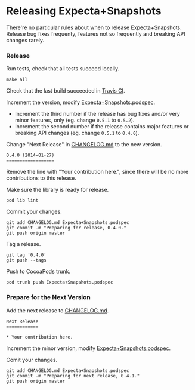 Releasing Expecta+Snapshots
===========================

There're no particular rules about when to release Expecta+Snapshots. Release bug fixes frequenty, features not so frequently and breaking API changes rarely.

### Release

Run tests, check that all tests succeed locally.

```
make all
```

Check that the last build succeeded in [Travis CI](https://travis-ci.org/dblock/ios-snapshot-test-case-expecta).

Increment the version, modify [Expecta+Snapshots.podspec](Expecta+Snapshots.podspec).

*  Increment the third number if the release has bug fixes and/or very minor features, only (eg. change `0.5.1` to `0.5.2`).
*  Increment the second number if the release contains major features or breaking API changes (eg. change `0.5.1` to `0.4.0`).

Change "Next Release" in [CHANGELOG.md](CHANGELOG.md) to the new version.

```
0.4.0 (2014-01-27)
==================
```

Remove the line with "Your contribution here.", since there will be no more contributions to this release.

Make sure the library is ready for release.

```
pod lib lint
```

Commit your changes.

```
git add CHANGELOG.md Expecta+Snapshots.podspec
git commit -m "Preparing for release, 0.4.0."
git push origin master
```

Tag a release.

```
git tag '0.4.0'
git push --tags
```

Push to CocoaPods trunk.

```
pod trunk push Expecta+Snapshots.podspec
```

### Prepare for the Next Version

Add the next release to [CHANGELOG.md](CHANGELOG.md).

```
Next Release
============

* Your contribution here.
```

Increment the minor version, modify [Expecta+Snapshots.podspec](Expecta+Snapshots.podspec).

Comit your changes.

```
git add CHANGELOG.md Expecta+Snapshots.podspec
git commit -m "Preparing for next release, 0.4.1."
git push origin master
```
